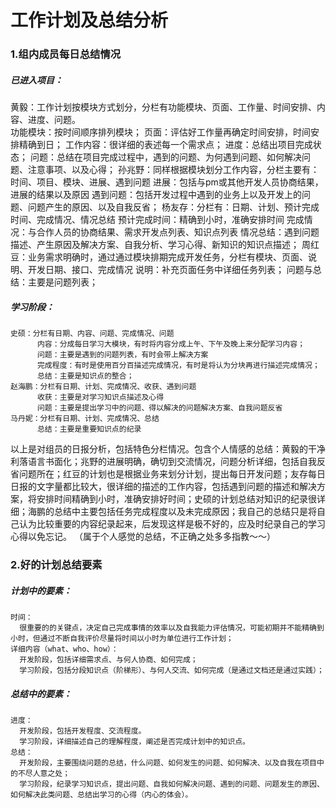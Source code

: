 # 工作计划及总结分析
### 1.组内成员每日总结情况
##### 已进入项目：  
  黄毅：工作计划按模块方式划分，分栏有功能模块、页面、工作量、时间安排、内容、进度、问题。  
    功能模块：按时间顺序排列模块；
          页面：评估好工作量再确定时间安排，时间安排精确到日；
          工作内容：很详细的表述每一个需求点；
          进度：总结出项目完成状态；
          问题：总结在项目完成过程中，遇到的问题、为何遇到问题、如何解决问题、注意事项、以及心得；
    孙兆野：同样根据模块划分工作内容，分栏主要有：时间、项目、模块、进展、遇到问题
          进展：包括与pm或其他开发人员协商结果，进展的结果以及原因
          遇到问题：包括开发过程中遇到的业务上以及开发上的问题、问题产生的原因、以及自我反省；
    杨友存：分栏有：日期、计划、预计完成时间、完成情况、情况总结
          预计完成时间：精确到小时，准确安排时间
          完成情况：与合作人员的协商结果、需求开发点列表、知识点列表
          情况总结：遇到问题描述、产生原因及解决方案、自我分析、学习心得、新知识的知识点描述；
    周红豆：业务需求明确时，通过通过模块排期完成开发任务，分栏有模块、页面、说明、开发日期、接口、完成情况
          说明：补充页面任务中详细任务列表；
          问题与总结：主要是问题列表；
##### 学习阶段：
    史硕：分栏有日期、内容、问题、完成情况、问题
          内容：分成每日学习大模块，有时将内容分成上午、下午及晚上来分配学习内容；
          问题：主要是遇到的问题列表，有时会带上解决方案
          完成程度：有时是使用百分百描述完成情况，有时是将认为分块再进行描述完成情况；
          总结：主要是知识点的整合；
    赵海鹏：分栏有日期、计划、完成情况、收获、遇到问题
          收获：主要是对学习知识点描述及心得
          问题：主要是提出学习中的问题、得以解决的问题解决方案、自我问题反省
    马丹妮：分栏有日期、计划、完成情况、总结
          总结：主要是重要知识点的纪录
以上是对组员的日报分析，包括特色分栏情况。包含个人情感的总结：黄毅的干净利落语言书面化；兆野的进展明确，确切到交流情况，问题分析详细，包括自我反省问题所在；红豆的计划也是根据业务来划分计划，提出每日开发问题；友存每日日报的文字量都比较大，很详细的描述的工作内容，包括遇到问题的描述和解决方案，将安排时间精确到小时，准确安排好时间；史硕的计划总结对知识的纪录很详细；海鹏的总结中主要包括任务完成程度以及未完成原因；我自己的总结只是将自己认为比较重要的内容纪录起来，后发现这样是极不好的，应及时纪录自己的学习心得以免忘记。
（属于个人感觉的总结，不正确之处多多指教～～）
### 2.好的计划总结要素
##### 计划中的要素：
    时间：
      很重要的的关键点，决定自己完成事情的效率以及自我能力评估情况，可能初期并不能精确到小时，但通过不断自我评价尽量将时间以小时为单位进行工作计划；
    详细内容（what、who、how）：
      开发阶段，包括详细需求点、与何人协商、如何完成；
      学习阶段，包括分段知识点（阶梯形）、与何人交流、如何完成（是通过文档还是通过实践）；

##### 总结中的要素：
    进度：
      开发阶段，包括开发程度、交流程度。
      学习阶段，详细描述自己的理解程度，阐述是否完成计划中的知识点。
    总结：
      开发阶段，主要围绕问题的总结，什么问题、如何发生的问题、如何解决、以及自我在项目中的不尽人意之处；
      学习阶段，纪录学习知识点，提出问题、自我如何解决问题、遇到的问题、问题发生的原因、如何解决此类问题、总结出学习的心得（内心的体会）。
       
